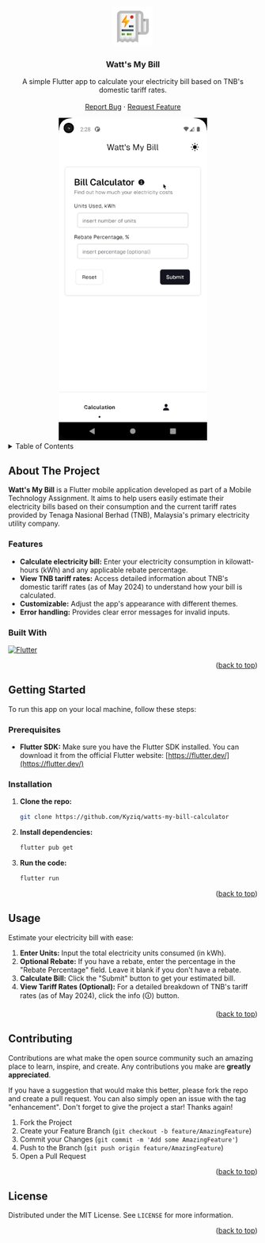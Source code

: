 <a name="readme-top"></a>

<!-- PROJECT LOGO -->
<br />
<div align="center">
  <a href="https://github.com/Kyziq/watts-my-bill-calculator">
    <img src="assets/images/watts-my-bill-logo.png" alt="Logo" width="80" height="80">
  </a>

<h3 align="center">Watt's My Bill</h3>

  <p align="center">
    A simple Flutter app to calculate your electricity bill based on TNB's domestic tariff rates.
    <br />
    <br />
    <a href="https://github.com/Kyziq/watts-my-bill-calculator/issues">Report Bug</a>
    ·
    <a href="https://github.com/Kyziq/watts-my-bill-calculator/issues">Request Feature</a>
  </p>
</div>

<!-- DEMO GIF -->
<div align="center">
  <img src="assets/images/full-demo-overview-19052024.gif" alt="Demo Overview GIF" width="300">
</div>

<!-- TABLE OF CONTENTS -->
<details>
  <summary>Table of Contents</summary>
  <ol>
    <li>
      <a href="#about-the-project">About The Project</a>
      <ul>
        <li><a href="#features">Features</a></li>
        <li><a href="#built-with">Built With</a></li>
      </ul>
    </li>
    <li>
      <a href="#getting-started">Getting Started</a>
      <ul>
        <li><a href="#prerequisites">Prerequisites</a></li>
        <li><a href="#installation">Installation</a></li>
      </ul>
    </li>
    <li><a href="#usage">Usage</a></li>
    <li><a href="#usage">Contributing</a></li>
    <li><a href="#license">License</a></li>
  </ol>
</details>

## About The Project

**Watt's My Bill** is a Flutter mobile application developed as part of a Mobile Technology Assignment. It aims to help users easily estimate their electricity bills based on their consumption and the current tariff rates provided by Tenaga Nasional Berhad (TNB), Malaysia's primary electricity utility company.

### Features

- **Calculate electricity bill:** Enter your electricity consumption in kilowatt-hours (kWh) and any applicable rebate percentage.
- **View TNB tariff rates:** Access detailed information about TNB's domestic tariff rates (as of May 2024) to understand how your bill is calculated.
- **Customizable:** Adjust the app's appearance with different themes.
- **Error handling:** Provides clear error messages for invalid inputs.

### Built With

[![Flutter][Flutter]][Flutter-url]

<p align="right">(<a href="#readme-top">back to top</a>)</p>

<!-- GETTING STARTED -->

## Getting Started

To run this app on your local machine, follow these steps:

### Prerequisites

- **Flutter SDK:** Make sure you have the Flutter SDK installed. You can download it from the official Flutter website: [https://flutter.dev/](https://flutter.dev/)

### Installation

1. **Clone the repo:**

   ```sh
   git clone https://github.com/Kyziq/watts-my-bill-calculator

   ```

2. **Install dependencies:**

   ```sh
   flutter pub get

   ```

3. **Run the code:**
   ```sh
   flutter run
   ```

<p align="right">(<a href="#readme-top">back to top</a>)</p>

<!-- USAGE EXAMPLES -->

## Usage

Estimate your electricity bill with ease:

1. **Enter Units:** Input the total electricity units consumed (in kWh).
2. **Optional Rebate:** If you have a rebate, enter the percentage in the "Rebate Percentage" field. Leave it blank if you don't have a rebate.
3. **Calculate Bill:** Click the "Submit" button to get your estimated bill.
4. **View Tariff Rates (Optional):** For a detailed breakdown of TNB's tariff rates (as of May 2024), click the info (🛈) button.

<p align="right">(<a href="#readme-top">back to top</a>)</p>

<!-- CONTRIBUTING -->

## Contributing

Contributions are what make the open source community such an amazing place to learn, inspire, and create. Any contributions you make are **greatly appreciated**.

If you have a suggestion that would make this better, please fork the repo and create a pull request. You can also simply open an issue with the tag "enhancement".
Don't forget to give the project a star! Thanks again!

1. Fork the Project
2. Create your Feature Branch (`git checkout -b feature/AmazingFeature`)
3. Commit your Changes (`git commit -m 'Add some AmazingFeature'`)
4. Push to the Branch (`git push origin feature/AmazingFeature`)
5. Open a Pull Request

<p align="right">(<a href="#readme-top">back to top</a>)</p>

<!-- LICENSE -->

## License

Distributed under the MIT License. See `LICENSE` for more information.

<p align="right">(<a href="#readme-top">back to top</a>)</p>

<!-- MARKDOWN LINKS & IMAGES -->
<!-- https://www.markdownguide.org/basic-syntax/#reference-style-links -->

[product-screenshot]: images/screenshot.png
[Flutter]: https://img.shields.io/badge/Flutter-%2302569B.svg?style=for-the-badge&logo=Flutter&logoColor=white
[Flutter-url]: https://flutter.dev/
